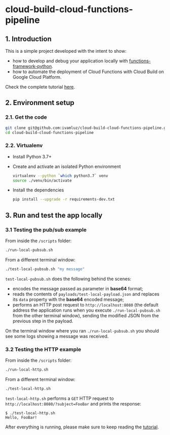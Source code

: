 # cloud-build-cloud-functions-pipeline

## 1. Introduction

This is a simple project developed with the intent to show:

- how to develop and debug your application locally with [functions-framework-python](https://github.com/GoogleCloudPlatform/functions-framework-python).
- how to automate the deployment of Cloud Functions with Cloud Build on Google Cloud Platform.

Check the complete tutorial [here](https://medium.com/@ivam.santos/how-to-develop-debug-and-test-your-python-google-cloud-functions-on-your-local-dev-environment-d56ef94cb409).

## 2. Environment setup

### 2.1. Get the code

```bash
git clone git@github.com:ivamluz/cloud-build-cloud-functions-pipeline.git
cd cloud-build-cloud-functions-pipeline
```

### 2.2. Virtualenv

- Install Python 3.7+

- Create and activate an isolated Python environment

  ```bash
  virtualenv --python `which python3.7` venv
  source ./venv/bin/activate
  ```

- Install the dependencies

  ```bash
  pip install --upgrade -r requirements-dev.txt
  ```

## 3. Run and test the app locally

### 3.1 Testing the pub/sub example

From inside the `/scripts` folder:

```bash
./run-local-pubsub.sh
```

From a different terminal window:

```bash
./test-local-pubsub.sh "my message"
```

`test-local-pubsub.sh` does the following behind the scenes:

- encodes the message passed as parameter in **base64** format;
- reads the contents of `payloads/test-local-payload.json` and replaces its `data` property with the **base64** encoded message;
- performs an HTTP post request to `http://localhost:8080` (the default address the application runs when you execute `./run-local-pubsub.sh` from the other terminal window), sending the modified JSON from the previous step in the payload.

On the terminal window where you ran `./run-local-pubsub.sh` you should see some logs showing a message was received.

### 3.2 Testing the HTTP example

From inside the `/scripts` folder:

```bash
./run-local-http.sh
```

From a different terminal window:

```bash
./test-local-http.sh
```

`test-local-http.sh` performs a `GET` HTTP request to `http://localhost:8080/?subject=FooBar` and prints the response:

```console
$ ./test-local-http.sh
Hello, FooBar!
```

After everything is running, please make sure to keep reading the [tutorial](https://medium.com/@ivam.santos/how-to-develop-debug-and-test-your-python-google-cloud-functions-on-your-local-dev-environment-d56ef94cb409).
